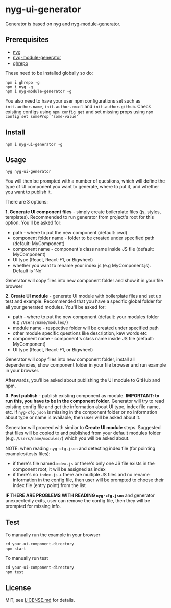 # nyg-ui-generator
Generator is based on [nyg](https://www.npmjs.com/package/nyg) and [nyg-module-generator](https://www.npmjs.com/package/nyg-module-generator).

## Prerequisites
* [nyg](https://www.npmjs.com/package/nyg) 
* [nyg-module-generator](https://www.npmjs.com/package/nyg-module-generator)
* [ghrepo](https://github.com/Jam3/ghrepo)

These need to be installed globally so do:

```
npm i ghrepo -g
npm i nyg -g
npm i nyg-module-generator -g
```

You also need to have your user npm configurations set such as `init.author.name`, `init.author.email` and `init.author.github`. 
Check existing configs using `npm config get` and set missing props using `npm config set someProp "some-value"`

## Install
```
npm i nyg-ui-generator -g
```

## Usage
```
nyg nyg-ui-generator
```
You will then be prompted with a number of questions, which will define the type of UI component you want to generate, where to put it, and whether you want to publish it.

There are 3 options:

**1. Generate UI component files** - simply create boilerplate files (js, styles, templates). Recommended to run generator from project's root for this option.
You'll be asked for:
 * path - where to put the new component (default: cwd)
 * component folder name - folder to be created under specified path (default: MyComponent)
 * component name - component's class name inside JS file (default: MyComponent)
 * UI type (React, React-F1, or Bigwheel)
 * whether you want to rename your index.js (e.g MyComponent.js). Default is 'No'
 
 Generator will copy files into new component folder and show it in your file browser

**2. Create UI module** - generate UI module with boilerplate files and set up test and example. Recommended that you have a specific global folder for all your generated modules. You'll be asked for:
 * path - where to put the new component (default: your modules folder e.g `/Users/name/modules/`)
 * module name - respective folder will be created under specified path
 * other module specific questions like description, kew words etc
 * component name - component's class name inside JS file (default: MyComponent)
 * UI type (React, React-F1, or Bigwheel)
 
  Generator will copy files into new component folder, install all dependencies, show component folder in your file browser and run example in your browser.

  Afterwards, you'll be asked about publishing the UI module to GitHub and npm.

**3. Post publish** - publish existing component as module. **IMPORTANT: to run this, you have to be in the component folder**. Generator will try to read existing config file and get the information about UI type, index file name, etc. If `nyg-cfg.json` is missing in the component folder or no information about type or name is available, then user will be asked about it.
   
  Generator will proceed with similar to **Create UI module** steps. Suggested that files will be copied to and published from your default modules folder (e.g. `/Users/name/modules/`) which you will be asked about.

  NOTE: when reading `nyg-cfg.json` and detecting index file (for pointing examples/tests files):
  * if there's file named`index.js` or there's only one JS file exists in the component root, it will be assigned as index
  * if there's no `index.js` + there are multiple JS files and no rename information in the config file, then user will be prompted to choose their index file (entry point) from the list
   
  **IF THERE ARE PROBLEMS WITH READING `nyg-cfg.json`** and generator unexpectedly exits, user can remove the config file, then they will be prompted for missing info.
 
## Test
To manually run the example in your browser
```
cd your-ui-component-directory
npm start
```

To manually run test
```
cd your-ui-component-directory
npm test
```


## License

MIT, see [LICENSE.md](http://github.com/Jam3/nyg-ui-generator/blob/master/LICENSE.md) for details.
